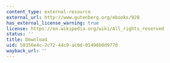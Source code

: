 ```yaml
---
content_type: external-resource
external_url: http://www.gutenberg.org/ebooks/928
has_external_license_warning: true
license: https://en.wikipedia.org/wiki/All_rights_reserved
status: ''
title: Download
uid: 50356e4c-2c72-44c9-ac0d-01498b0d977d
wayback_url: ''
---
```

